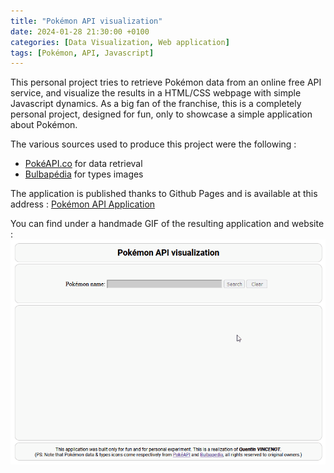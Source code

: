 ```yaml
---
title: "Pokémon API visualization"
date: 2024-01-28 21:30:00 +0100
categories: [Data Visualization, Web application]
tags: [Pokémon, API, Javascript]
---
```


This personal project tries to retrieve Pokémon data from an online free API service, and visualize the results in a HTML/CSS webpage with simple Javascript dynamics. As a big fan of the franchise, this is a completely personal project, designed for fun, only to showcase a simple application about Pokémon.

The various sources used to produce this project were the following :
- [PokéAPI.co](https://pokeapi.co/) for data retrieval
- [Bulbapédia](https://bulbapedia.bulbagarden.net/wiki/Type) for types images

The application is published thanks to Github Pages and is available at this address :
[Pokémon API Application](https://quentinvincenot.github.io/pokemon-api-visualization/)

You can find under a handmade GIF of the resulting application and website :
![Pokémon API Application](assets/2024-01-28-Pokemon-API-visualization/pokemon-api-visualization.gif)
